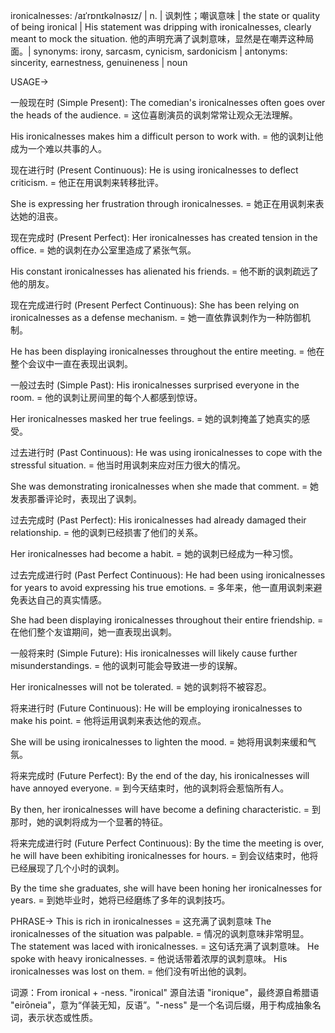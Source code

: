 ironicalnesses: /aɪˈrɒnɪkəlnəsɪz/ | n. | 讽刺性；嘲讽意味 | the state or quality of being ironical |  His statement was dripping with ironicalnesses, clearly meant to mock the situation. 他的声明充满了讽刺意味，显然是在嘲弄这种局面。| synonyms: irony, sarcasm, cynicism, sardonicism | antonyms: sincerity, earnestness, genuineness | noun

USAGE->

一般现在时 (Simple Present):
The comedian's ironicalnesses often goes over the heads of the audience. =  这位喜剧演员的讽刺常常让观众无法理解。

His ironicalnesses makes him a difficult person to work with. = 他的讽刺让他成为一个难以共事的人。


现在进行时 (Present Continuous):
He is using ironicalnesses to deflect criticism. = 他正在用讽刺来转移批评。

She is expressing her frustration through ironicalnesses. = 她正在用讽刺来表达她的沮丧。


现在完成时 (Present Perfect):
Her ironicalnesses has created tension in the office. = 她的讽刺在办公室里造成了紧张气氛。

His constant ironicalnesses has alienated his friends. = 他不断的讽刺疏远了他的朋友。


现在完成进行时 (Present Perfect Continuous):
She has been relying on ironicalnesses as a defense mechanism. = 她一直依靠讽刺作为一种防御机制。

He has been displaying ironicalnesses throughout the entire meeting. = 他在整个会议中一直在表现出讽刺。


一般过去时 (Simple Past):
His ironicalnesses surprised everyone in the room. = 他的讽刺让房间里的每个人都感到惊讶。

Her ironicalnesses masked her true feelings. = 她的讽刺掩盖了她真实的感受。


过去进行时 (Past Continuous):
He was using ironicalnesses to cope with the stressful situation. = 他当时用讽刺来应对压力很大的情况。

She was demonstrating ironicalnesses when she made that comment. = 她发表那番评论时，表现出了讽刺。


过去完成时 (Past Perfect):
His ironicalnesses had already damaged their relationship. = 他的讽刺已经损害了他们的关系。

Her ironicalnesses had become a habit. = 她的讽刺已经成为一种习惯。


过去完成进行时 (Past Perfect Continuous):
He had been using ironicalnesses for years to avoid expressing his true emotions. = 多年来，他一直用讽刺来避免表达自己的真实情感。

She had been displaying ironicalnesses throughout their entire friendship. = 在他们整个友谊期间，她一直表现出讽刺。


一般将来时 (Simple Future):
His ironicalnesses will likely cause further misunderstandings. = 他的讽刺可能会导致进一步的误解。

Her ironicalnesses will not be tolerated. = 她的讽刺将不被容忍。


将来进行时 (Future Continuous):
He will be employing ironicalnesses to make his point. = 他将运用讽刺来表达他的观点。

She will be using ironicalnesses to lighten the mood. = 她将用讽刺来缓和气氛。


将来完成时 (Future Perfect):
By the end of the day, his ironicalnesses will have annoyed everyone. = 到今天结束时，他的讽刺将会惹恼所有人。

By then, her ironicalnesses will have become a defining characteristic. = 到那时，她的讽刺将成为一个显著的特征。


将来完成进行时 (Future Perfect Continuous):
By the time the meeting is over, he will have been exhibiting ironicalnesses for hours. = 到会议结束时，他将已经展现了几个小时的讽刺。

By the time she graduates, she will have been honing her ironicalnesses for years. = 到她毕业时，她将已经磨练了多年的讽刺技巧。



PHRASE->
This is rich in ironicalnesses = 这充满了讽刺意味
The ironicalnesses of the situation was palpable. = 情况的讽刺意味非常明显。
The statement was laced with ironicalnesses. = 这句话充满了讽刺意味。
He spoke with heavy ironicalnesses. = 他说话带着浓厚的讽刺意味。
His ironicalnesses was lost on them. = 他们没有听出他的讽刺。


词源：From ironical + -ness.  "ironical" 源自法语 "ironique"，最终源自希腊语 "eirōneia"，意为“佯装无知，反语”。"-ness" 是一个名词后缀，用于构成抽象名词，表示状态或性质。
